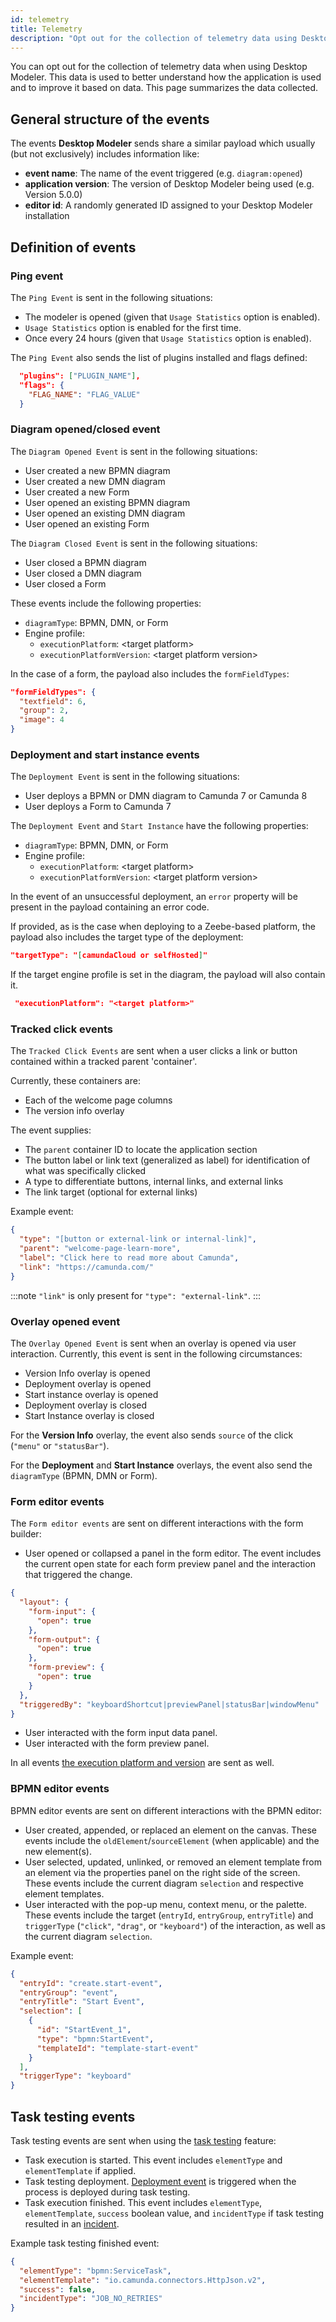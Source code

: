 ```yaml
---
id: telemetry
title: Telemetry
description: "Opt out for the collection of telemetry data using Desktop Modeler. This data is used to better understand how the application is used and to improve it."
---
```


You can opt out for the collection of telemetry data when using Desktop Modeler. This data is used to better understand how the application is used and to improve it based on data. This page summarizes the data collected.

## General structure of the events

The events **Desktop Modeler** sends share a similar payload which usually (but not exclusively) includes information like:

- **event name**: The name of the event triggered (e.g. `diagram:opened`)
- **application version**: The version of Desktop Modeler being used (e.g. Version 5.0.0)
- **editor id**: A randomly generated ID assigned to your Desktop Modeler installation

## Definition of events

### Ping event

The `Ping Event` is sent in the following situations:

- The modeler is opened (given that `Usage Statistics` option is enabled).
- `Usage Statistics` option is enabled for the first time.
- Once every 24 hours (given that `Usage Statistics` option is enabled).

The `Ping Event` also sends the list of plugins installed and flags defined:

```json
  "plugins": ["PLUGIN_NAME"],
  "flags": {
    "FLAG_NAME": "FLAG_VALUE"
  }
```

### Diagram opened/closed event

The `Diagram Opened Event` is sent in the following situations:

- User created a new BPMN diagram
- User created a new DMN diagram
- User created a new Form
- User opened an existing BPMN diagram
- User opened an existing DMN diagram
- User opened an existing Form

The `Diagram Closed Event` is sent in the following situations:

- User closed a BPMN diagram
- User closed a DMN diagram
- User closed a Form

These events include the following properties:

- `diagramType`: BPMN, DMN, or Form
- Engine profile:
  - `executionPlatform`: &lt;target platform\>
  - `executionPlatformVersion`: &lt;target platform version\>

In the case of a form, the payload also includes the `formFieldTypes`:

```json
"formFieldTypes": {
  "textfield": 6,
  "group": 2,
  "image": 4
}
```

### Deployment and start instance events

The `Deployment Event` is sent in the following situations:

- User deploys a BPMN or DMN diagram to Camunda 7 or Camunda 8
- User deploys a Form to Camunda 7

The `Deployment Event` and `Start Instance` have the following properties:

- `diagramType`: BPMN, DMN, or Form
- Engine profile:
  - `executionPlatform`: &lt;target platform\>
  - `executionPlatformVersion`: &lt;target platform version\>

In the event of an unsuccessful deployment, an `error` property will be present in the payload containing an error code.

If provided, as is the case when deploying to a Zeebe-based platform, the payload also includes the target type of the deployment:

```json
"targetType": "[camundaCloud or selfHosted]"
```

If the target engine profile is set in the diagram, the payload will also contain it.

```json
 "executionPlatform": "<target platform>"
```

### Tracked click events

The `Tracked Click Events` are sent when a user clicks a link or button contained within a tracked parent 'container'.

Currently, these containers are:

- Each of the welcome page columns
- The version info overlay

The event supplies:

- The `parent` container ID to locate the application section
- The button label or link text (generalized as label) for identification of what was specifically clicked
- A type to differentiate buttons, internal links, and external links
- The link target (optional for external links)

Example event:

```json
{
  "type": "[button or external-link or internal-link]",
  "parent": "welcome-page-learn-more",
  "label": "Click here to read more about Camunda",
  "link": "https://camunda.com/"
}
```

:::note
`"link"` is only present for `"type": "external-link"`.
:::

### Overlay opened event

The `Overlay Opened Event` is sent when an overlay is opened via user interaction. Currently, this event is sent in the following circumstances:

- Version Info overlay is opened
- Deployment overlay is opened
- Start instance overlay is opened
- Deployment overlay is closed
- Start Instance overlay is closed

For the **Version Info** overlay, the event also sends `source` of the click (`"menu"` or `"statusBar"`).

For the **Deployment** and **Start Instance** overlays, the event also send the `diagramType` (BPMN, DMN or Form).

### Form editor events

The `Form editor events` are sent on different interactions with the form builder:

- User opened or collapsed a panel in the form editor. The event includes the current open state for each form preview panel and the interaction that triggered the change.

```json
{
  "layout": {
    "form-input": {
      "open": true
    },
    "form-output": {
      "open": true
    },
    "form-preview": {
      "open": true
    }
  },
  "triggeredBy": "keyboardShortcut|previewPanel|statusBar|windowMenu"
}
```

- User interacted with the form input data panel.
- User interacted with the form preview panel.

In all events [the execution platform and version](#diagram-openedclosed-event) are sent as well.

### BPMN editor events

BPMN editor events are sent on different interactions with the BPMN editor:

- User created, appended, or replaced an element on the canvas. These events include the `oldElement`/`sourceElement` (when applicable) and the new element(s).
- User selected, updated, unlinked, or removed an element template from an element via the properties panel on the right side of the screen. These events include the current diagram `selection` and respective element templates.
- User interacted with the pop-up menu, context menu, or the palette. These events include the target (`entryId`, `entryGroup`, `entryTitle`) and `triggerType` (`"click"`, `"drag"`, or `"keyboard"`) of the interaction, as well as the current diagram `selection`.

Example event:

```json
{
  "entryId": "create.start-event",
  "entryGroup": "event",
  "entryTitle": "Start Event",
  "selection": [
    {
      "id": "StartEvent_1",
      "type": "bpmn:StartEvent",
      "templateId": "template-start-event"
    }
  ],
  "triggerType": "keyboard"
}
```

## Task testing events

Task testing events are sent when using the [task testing](../task-testing.md) feature:

- Task execution is started. This event includes `elementType` and `elementTemplate` if applied.
- Task testing deployment. [Deployment event](#deployment-and-start-instance-events) is triggered when the process is deployed during task testing.
- Task execution finished. This event includes `elementType`, `elementTemplate`, `success` boolean value, and `incidentType` if task testing resulted in an [incident](../../../concepts/incidents.md).

Example task testing finished event:

```json
{
  "elementType": "bpmn:ServiceTask",
  "elementTemplate": "io.camunda.connectors.HttpJson.v2",
  "success": false,
  "incidentType": "JOB_NO_RETRIES"
}
```

